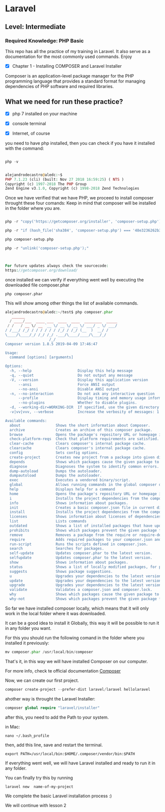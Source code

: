 # Laravel


## Level:  Intermediate
### Required Knowledge:  PHP Basic

This repo has all the practice of my training in Laravel. It also serve as a documentation for the most commonly used commands.  Enjoy


- [x] Chapter 1 - Installing COMPOSER and Laravel Installer

Composer is an application-level package manager for the PHP programming language that provides a standard format for managing dependencies of PHP software and required libraries.


## What we need for run these practice?

- [x] php 7 installed on your machine
- [x] console terminal
- [x] Internet, of course


you need to have php installed, then you can check if you have it installed with the command:

```php

php -v


alejandrodecastro@aledc:~$
PHP 7.1.23 (cli) (built: Nov 27 2018 16:59:25) ( NTS )
Copyright (c) 1997-2018 The PHP Group
Zend Engine v3.1.0, Copyright (c) 1998-2018 Zend Technologies
```


Once we have verified that we have PHP, we proceed to install composer throught these four comands:
Keep in mind that composer will be installed in the folder where you are.


```php

php -r "copy('https://getcomposer.org/installer', 'composer-setup.php');"

php -r "if (hash_file('sha384', 'composer-setup.php') === '48e3236262b34d30969dca3c37281b3b4bbe3221bda826ac6a9a62d6444cdb0dcd0615698a5cbe587c3f0fe57a54d8f5') { echo 'Installer verified'; } else { echo 'Installer corrupt'; unlink('composer-setup.php'); } echo PHP_EOL;"

php composer-setup.php

php -r "unlink('composer-setup.php');"



For future updates always check the sourcecode:
https://getcomposer.org/download/

```

once installed we can verify if everything went well by executing the downloaded file composer.phar

```
php composer.phar
```

This will show among other things the list of available commands.

```php
alejandrodecastro@aledc:~/test$ php composer.phar
   ______
  / ____/___  ____ ___  ____  ____  ________  _____
 / /   / __ \/ __ `__ \/ __ \/ __ \/ ___/ _ \/ ___/
/ /___/ /_/ / / / / / / /_/ / /_/ (__  )  __/ /
\____/\____/_/ /_/ /_/ .___/\____/____/\___/_/
                    /_/
Composer version 1.8.5 2019-04-09 17:46:47

Usage:
  command [options] [arguments]

Options:
  -h, --help                     Display this help message
  -q, --quiet                    Do not output any message
  -V, --version                  Display this application version
      --ansi                     Force ANSI output
      --no-ansi                  Disable ANSI output
  -n, --no-interaction           Do not ask any interactive question
      --profile                  Display timing and memory usage information
      --no-plugins               Whether to disable plugins.
  -d, --working-dir=WORKING-DIR  If specified, use the given directory as working directory.
  -v|vv|vvv, --verbose           Increase the verbosity of messages: 1 for normal output, 2 for more verbose output and 3 for debug

Available commands:
  about                Shows the short information about Composer.
  archive              Creates an archive of this composer package.
  browse               Opens the package's repository URL or homepage in your browser.
  check-platform-reqs  Check that platform requirements are satisfied.
  clear-cache          Clears composer's internal package cache.
  clearcache           Clears composer's internal package cache.
  config               Sets config options.
  create-project       Creates new project from a package into given directory.
  depends              Shows which packages cause the given package to be installed.
  diagnose             Diagnoses the system to identify common errors.
  dump-autoload        Dumps the autoloader.
  dumpautoload         Dumps the autoloader.
  exec                 Executes a vendored binary/script.
  global               Allows running commands in the global composer dir ($COMPOSER_HOME).
  help                 Displays help for a command
  home                 Opens the package's repository URL or homepage in your browser.
  i                    Installs the project dependencies from the composer.lock file if present, or falls back on the composer.json.
  info                 Shows information about packages.
  init                 Creates a basic composer.json file in current directory.
  install              Installs the project dependencies from the composer.lock file if present, or falls back on the composer.json.
  licenses             Shows information about licenses of dependencies.
  list                 Lists commands
  outdated             Shows a list of installed packages that have updates available, including their latest version.
  prohibits            Shows which packages prevent the given package from being installed.
  remove               Removes a package from the require or require-dev.
  require              Adds required packages to your composer.json and installs them.
  run-script           Runs the scripts defined in composer.json.
  search               Searches for packages.
  self-update          Updates composer.phar to the latest version.
  selfupdate           Updates composer.phar to the latest version.
  show                 Shows information about packages.
  status               Shows a list of locally modified packages, for packages installed from source.
  suggests             Shows package suggestions.
  u                    Upgrades your dependencies to the latest version according to composer.json, and updates the composer.lock file.
  update               Upgrades your dependencies to the latest version according to composer.json, and updates the composer.lock file.
  upgrade              Upgrades your dependencies to the latest version according to composer.json, and updates the composer.lock file.
  validate             Validates a composer.json and composer.lock.
  why                  Shows which packages cause the given package to be installed.
  why-not              Shows which packages prevent the given package from being installed.
```

So far we have installed composer locally, which means that it will only work in the local folder where it was downloaded.

It can be a good idea to install it Globally, this way it will be possible to run it in any folder you want.

For this you should run the following comand in the folder where you installed it previously:

```php
mv composer.phar /usr/local/bin/composer
```

That's it, in this way we will have installed Composer on our computer.

For more info, check te official documentation [Composer](https://getcomposer.org/doc/00-intro.md)


Now, we can create our first project.

```php
composer create-project --prefer-dist laravel/laravel hellolaravel
```

ahother way is throught the Laravel Installer:

```php
composer global require "laravel/installer"
```

after this, you need to add the Path to your system.

in Mac:
```
nano ~/.bash_profile
```

then, add this line, save and restart the terminal.

```
export PATH=/usr/local/bin:$HOME/.composer/vendor/bin:$PATH
```


If everything went well, we will have Laravel installed and ready to run it in any folder.


You can finally try this by running

```
laravel new  name-of-my-project
```


We complete the basic Laravel installation process  :)


We will continue with lesson 2








